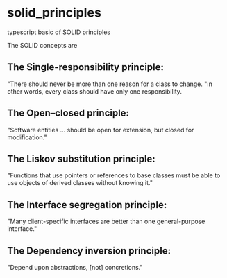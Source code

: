# solid_principles
typescript basic of SOLID principles

The SOLID concepts are

## The Single-responsibility principle: 
"There should never be more than one reason for a class to change.
"In other words, every class should have only one responsibility.

## The Open–closed principle: 
"Software entities ... should be open for extension, but closed for modification."

## The Liskov substitution principle: 
"Functions that use pointers or references to base classes must be able to use objects of derived classes without knowing it."

## The Interface segregation principle: 
"Many client-specific interfaces are better than one general-purpose interface."

## The Dependency inversion principle: 
"Depend upon abstractions, [not] concretions."